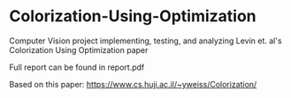 # Colorization-Using-Optimization
Computer Vision project implementing, testing, and analyzing Levin et. al's Colorization Using Optimization paper

Full report can be found in report.pdf

Based on this paper: https://www.cs.huji.ac.il/~yweiss/Colorization/
